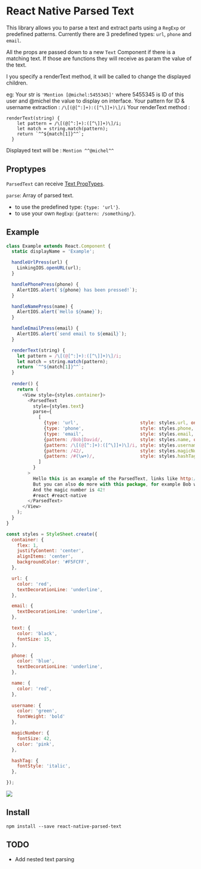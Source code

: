 # React Native Parsed Text

This library allows you to parse a text and extract parts using a `RegExp` or predefined patterns.
Currently there are 3 predefined types: `url`, `phone` and `email`.

All the props are passed down to a new `Text` Component if there is a matching text. If those are functions they will receive as param the value of the text.

I you specify a renderText method, it will be called to change the displayed children.

eg: 
Your str is ```'Mention [@michel:5455345]'``` where 5455345 is ID of this user and @michel the value to display on interface.
Your pattern for ID & username extraction : ```/\[(@[^:]+):([^\]]+)\]/i```
Your renderText method : 
```
renderText(string) {
    let pattern = /\[(@[^:]+):([^\]]+)\]/i;
    let match = string.match(pattern);
    return `^^${match[1]}^^`;
  }
```
Displayed text will be : ```Mention ^^@michel^^```


## Proptypes

`ParsedText` can receive [Text PropTypes](https://facebook.github.io/react-native/docs/text.html).

`parse`: Array of parsed text.
* to use the predefined type: `{type: 'url'}`.
* to use your own `RegExp`: `{pattern: /something/}`.

## Example

```javascript
class Example extends React.Component {
  static displayName = 'Example';

  handleUrlPress(url) {
    LinkingIOS.openURL(url);
  }

  handlePhonePress(phone) {
    AlertIOS.alert(`${phone} has been pressed!`);
  }

  handleNamePress(name) {
    AlertIOS.alert(`Hello ${name}`);
  }

  handleEmailPress(email) {
    AlertIOS.alert(`send email to ${email}`);
  }

  renderText(string) {
    let pattern = /\[(@[^:]+):([^\]]+)\]/i;
    let match = string.match(pattern);
    return `^^${match[1]}^^`;
  }
  
  render() {
    return (
      <View style={styles.container}>
        <ParsedText
          style={styles.text}
          parse={
            [
              {type: 'url',                       style: styles.url, onPress: this.handleUrlPress},
              {type: 'phone',                     style: styles.phone, onPress: this.handlePhonePress},
              {type: 'email',                     style: styles.email, onPress: this.handleEmailPress},
              {pattern: /Bob|David/,              style: styles.name, onPress: this.handleNamePress},
              {pattern: /\[(@[^:]+):([^\]]+)\]/i, style: styles.username, onPress: this.handleNamePress, renderText: this.renderText},
              {pattern: /42/,                     style: styles.magicNumber},
              {pattern: /#(\w+)/,                 style: styles.hashTag},
            ]
          }
        >
          Hello this is an example of the ParsedText, links like http://www.google.com or http://www.facebook.com are clickable and phone number 444-555-6666 can call too.
          But you can also do more with this package, for example Bob will change style and David too. foo@gmail.com
          And the magic number is 42!
          #react #react-native
        </ParsedText>
      </View>
    );
  }
}

const styles = StyleSheet.create({
  container: {
    flex: 1,
    justifyContent: 'center',
    alignItems: 'center',
    backgroundColor: '#F5FCFF',
  },

  url: {
    color: 'red',
    textDecorationLine: 'underline',
  },

  email: {
    textDecorationLine: 'underline',
  },

  text: {
    color: 'black',
    fontSize: 15,
  },

  phone: {
    color: 'blue',
    textDecorationLine: 'underline',
  },

  name: {
    color: 'red',
  },
  
  username: {
    color: 'green',
    fontWeight: 'bold'
  },

  magicNumber: {
    fontSize: 42,
    color: 'pink',
  },

  hashTag: {
    fontStyle: 'italic',
  },

});
```

![](https://cloud.githubusercontent.com/assets/159813/11152673/d5fe86f0-89e8-11e5-8b5e-f3c06bdc1b6b.gif)

## Install

`npm install --save react-native-parsed-text`

## TODO

* Add nested text parsing


